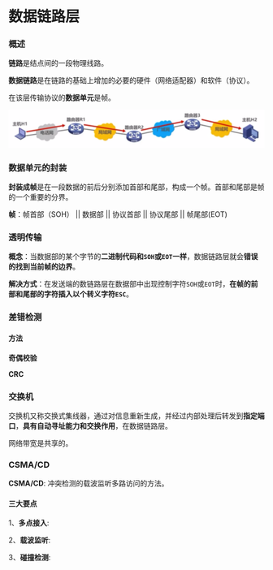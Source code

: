 # 数据链路层


### 概述
**链路**是结点间的一段物理线路。

**数据链路**是在链路的基础上增加的必要的硬件（网络适配器）和软件（协议）。

在该层传输协议的**数据单元**是帧。

![链路](/note/network/link.png)

### 数据单元的封装

**封装成帧**是在一段数据的前后分别添加首部和尾部，构成一个帧。首部和尾部是帧的一个重要的分界。

**帧**：帧首部（SOH） || 数据部 || 协议首部 || 协议尾部 || 帧尾部(EOT)

### 透明传输

**概念**：当数据部的某个字节的**二进制代码和`SOH`或`EOT`一样**，数据链路层就会**错误的找到当前帧的边界**。

**解决方式**：在发送端的数链路层在数据部中出现控制字符`SOH`或`EOT`时，**在帧的前部和尾部的字符插入以个转义字符`ESC`**。

### 差错检测

#### 方法

**奇偶校验**

**CRC**

### 交换机

交换机又称交换式集线器，通过对信息重新生成，并经过内部处理后转发到**指定端口**，**具有自动寻址能力和交换作用**，在数据链路层。

网络带宽是共享的。

### CSMA/CD

**CSMA/CD**: 冲突检测的载波监听多路访问的方法。

#### 三大要点

1、**多点接入**: 

2、**载波监听**: 

3、**碰撞检测**: 
